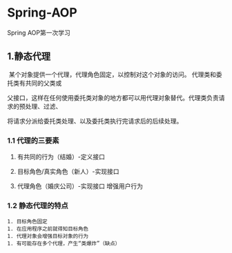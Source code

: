 # Spring-AOP
Spring AOP第一次学习

## 1.静态代理

​	某个对象提供一个代理，代理角色固定，以控制对这个对象的访问。 代理类和委托类有共同的父类或

父接口，这样在任何使用委托类对象的地方都可以用代理对象替代。代理类负责请求的预处理、过滤、

将请求分派给委托类处理、以及委托类执行完请求后的后续处理。

### 1.1 代理的三要素

1. 有共同的行为（结婚）-定义接口

2. 目标角色/真实角色（新人）-实现接口

3. 代理角色（婚庆公司）-实现接口 增强用户行为

### 1.2 静态代理的特点

	1. 目标角色固定
	1. 在应用程序之前就得知目标角色
	1. 代理对象会增强目标对象的行为
	1. 有可能存在多个代理，产生“类爆炸”（缺点）

​	

